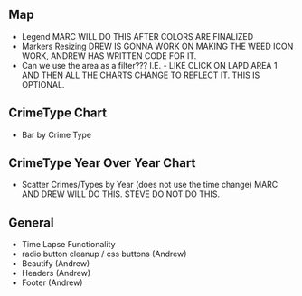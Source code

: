 ## Map
* Legend MARC WILL DO THIS AFTER COLORS ARE FINALIZED
* Markers Resizing DREW IS GONNA WORK ON MAKING THE WEED ICON WORK, ANDREW HAS WRITTEN CODE FOR IT.
* Can we use the area as a filter???  I.E. - LIKE CLICK ON LAPD AREA 1 AND THEN ALL THE CHARTS CHANGE TO REFLECT IT.  THIS IS OPTIONAL.

## CrimeType Chart
* Bar by Crime Type

## CrimeType Year Over Year Chart
* Scatter Crimes/Types by Year (does not use the time change) MARC AND DREW WILL DO THIS.  STEVE DO NOT DO THIS.


## General
* Time Lapse Functionality
* radio button cleanup / css buttons (Andrew)
* Beautify (Andrew)
* Headers (Andrew)
* Footer (Andrew)
